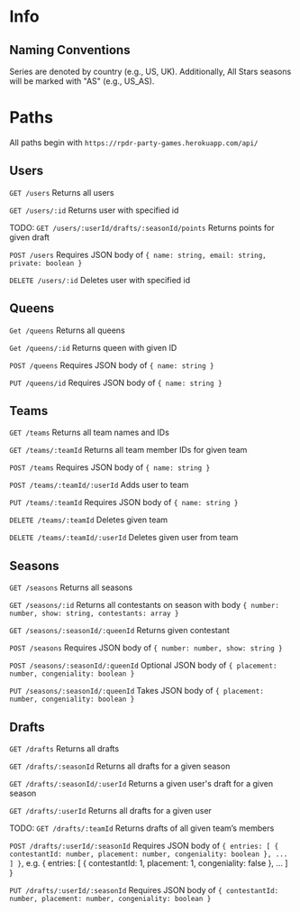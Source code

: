 # Info

## Naming Conventions
Series are denoted by country (e.g., US, UK).  Additionally, All Stars seasons will be marked with "AS" (e.g., US_AS).

# Paths

All paths begin with `https://rpdr-party-games.herokuapp.com/api/`

## Users

`GET /users` Returns all users

`GET /users/:id` Returns user with specified id

TODO: `GET /users/:userId/drafts/:seasonId/points` Returns points for given draft

`POST /users` Requires JSON body of `{ name: string, email: string, private: boolean }`

`DELETE /users/:id` Deletes user with specified id

## Queens

`Get /queens` Returns all queens

`Get /queens/:id` Returns queen with given ID

`POST /queens` Requires JSON body of `{ name: string }`

`PUT /queens/id` Requires JSON body of `{ name: string }`

## Teams

`GET /teams` Returns all team names and IDs

`GET /teams/:teamId` Returns all team member IDs for given team

`POST /teams` Requires JSON body of `{ name: string }`

`POST /teams/:teamId/:userId` Adds user to team

`PUT /teams/:teamId` Requires JSON body of `{ name: string }`

`DELETE /teams/:teamId` Deletes given team

`DELETE /teams/:teamId/:userId` Deletes given user from team

## Seasons

`GET /seasons` Returns all seasons

`GET /seasons/:id` Returns all contestants on season with body `{ number: number, show: string, contestants: array }`

`GET /seasons/:seasonId/:queenId` Returns given contestant

`POST /seasons` Requires JSON body of `{ number: number, show: string }`

`POST /seasons/:seasonId/:queenId` Optional JSON body of `{ placement: number, congeniality: boolean }`

`PUT /seasons/:seasonId/:queenId` Takes JSON body of `{ placement: number, congeniality: boolean }`

## Drafts

`GET /drafts` Returns all drafts

`GET /drafts/:seasonId` Returns all drafts for a given season

`GET /drafts/:seasonId/:userId` Returns a given user's draft for a given season

`GET /drafts/:userId` Returns all drafts for a given user

TODO: `GET /drafts/:teamId` Returns drafts of all given team’s members

`POST /drafts/:userId/:seasonId` Requires JSON body of `{ entries: [ { contestantId: number, placement: number, congeniality: boolean }, ... ] }`, e.g. { entries: [ { contestantId: 1, placement: 1, congeniality: false }, ... ] }

`PUT /drafts/:userId/:seasonId` Requires JSON body of `{ contestantId: number, placement: number, congeniality: boolean }`

